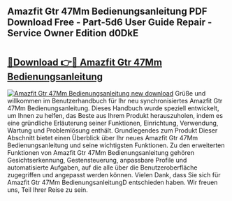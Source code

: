## Amazfit Gtr 47Mm Bedienungsanleitung PDF Download Free - Part-5d6 User Guide Repair - Service Owner Edition d0DkE

# <h2><a href="http://df2wgi.blite.top/?on=Amazfit+Gtr+47Mm+Bedienungsanleitung">🔗Download 👉🔴 Amazfit Gtr 47Mm Bedienungsanleitung</a></h2>

[![Amazfit Gtr 47Mm Bedienungsanleitung new download](https://i.imgur.com/lujVjoI.png)](http://df2wgi.blite.top/?on=Amazfit+Gtr+47Mm+Bedienungsanleitung)
Grüße und willkommen im Benutzerhandbuch für Ihr neu synchronisiertes Amazfit Gtr 47Mm Bedienungsanleitung. Dieses Handbuch wurde speziell entwickelt, um Ihnen zu helfen, das Beste aus Ihrem Produkt herauszuholen, indem es eine gründliche Erläuterung seiner Funktionen, Einrichtung, Verwendung, Wartung und Problemlösung enthält. Grundlegendes zum Produkt Dieser Abschnitt bietet einen Überblick über Ihr neues Amazfit Gtr 47Mm Bedienungsanleitung und seine wichtigsten Funktionen. Zu den erweiterten Funktionen von Amazfit Gtr 47Mm Bedienungsanleitung gehören Gesichtserkennung, Gestensteuerung, anpassbare Profile und automatisierte Aufgaben, auf die alle über die Benutzeroberfläche zugegriffen und angepasst werden können. Vielen Dank, dass Sie sich für Amazfit Gtr 47Mm BedienungsanleitungD entschieden haben. Wir freuen uns, Teil Ihrer Reise zu sein.
